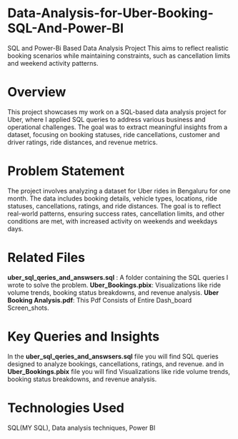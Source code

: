 # Data-Analysis-for-Uber-Booking-SQL-And-Power-BI
SQL and Power-Bi Based Data Analysis Project This aims to reflect realistic booking scenarios while maintaining constraints, such as cancellation limits and weekend activity patterns.
# Overview
This project showcases my work on a SQL-based data analysis project for Uber, where I applied SQL queries to address various business and operational challenges. The goal was to extract meaningful insights from a dataset, focusing on booking statuses, ride cancellations, customer and driver ratings, ride distances, and revenue metrics.
# Problem Statement
The project involves analyzing a dataset for Uber rides in Bengaluru for one month. The data includes booking details, vehicle types, locations, ride statuses, cancellations, ratings, and ride distances. The goal is to reflect real-world patterns, ensuring success rates, cancellation limits, and other conditions are met, with increased activity on weekends and weekdays days.
# Related Files
**uber_sql_qeries_and_answsers.sql** : A folder containing the SQL queries I wrote to solve the problem.
**Uber_Bookings.pbix**:  Visualizations like ride volume trends, booking status breakdowns, and revenue analysis.
**Uber Booking Analysis.pdf**: This Pdf Consists of Entire Dash_board Screen_shots.
# Key Queries and Insights
In the **uber_sql_qeries_and_answsers.sql** file you will find SQL queries designed to analyze bookings, cancellations, ratings, and revenue. and in **Uber_Bookings.pbix** file you will find Visualizations like ride volume trends, booking status breakdowns, and revenue analysis.
# Technologies Used
SQL(MY SQL), 
Data analysis techniques, 
Power BI
